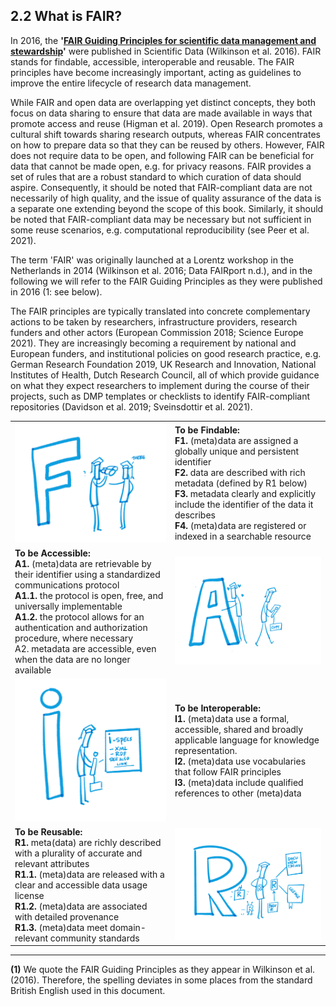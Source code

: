## 2.2 What is FAIR?

In 2016, the **&#39;[FAIR Guiding Principles for scientific data management and stewardship](http://www.nature.com/articles/sdata201618)&#39;** were published in Scientific Data (Wilkinson et al. 2016). FAIR stands for findable, accessible, interoperable and reusable. The FAIR principles have become increasingly important, acting as guidelines to improve the entire lifecycle of research data management.

While FAIR and open data are overlapping yet distinct concepts, they both focus on data sharing to ensure that data are made available in ways that promote access and reuse (Higman et al. 2019). Open Research promotes a cultural shift towards sharing research outputs, whereas FAIR concentrates on how to prepare data so that they can be reused by others. However, FAIR does not require data to be open, and following FAIR can be beneficial for data that cannot be made open, e.g. for privacy reasons. FAIR provides a set of rules that are a robust standard to which curation of data should aspire. Consequently, it should be noted that FAIR-compliant data are not necessarily of high quality, and the issue of quality assurance of the data is a separate one extending beyond the scope of this book. Similarly, it should be noted that FAIR-compliant data may be necessary but not sufficient in some reuse scenarios, e.g. computational reproducibility (see Peer et al. 2021).

The term \'FAIR' was originally launched at a Lorentz workshop in the Netherlands in 2014 (Wilkinson et al. 2016; Data FAIRport n.d.), and in the following we will refer to the FAIR Guiding Principles as they were published in 2016 (1: see below).

The FAIR principles are typically translated into concrete complementary actions to be taken by researchers, infrastructure providers, research funders and other actors (European Commission 2018; Science Europe 2021). They are increasingly becoming a requirement by national and European funders, and institutional policies on good research practice, e.g. German Research Foundation 2019, UK Research and Innovation, National Institutes of Health, Dutch Research Council, all of which provide guidance on what they expect researchers to implement during the course of their projects, such as DMP templates or checklists to identify FAIR-compliant repositories (Davidson et al. 2019; Sveinsdottir et al. 2021).

| | |
| --- | --- |
| ![](../Images/2_2_figure_1_F.png) | **To be Findable:** <br>**F1.** (meta)data are assigned a globally unique and persistent identifier <br>**F2.** data are described with rich metadata (defined by R1 below) <br>**F3.** metadata clearly and explicitly include the identifier of the data it describes <br>**F4.** (meta)data are registered or indexed in a searchable resource |
| **To be Accessible:** <br>**A1.** (meta)data are retrievable by their identifier using a standardized communications protocol <br>**A1.1.** the protocol is open, free, and universally implementable <br>**A1.2.** the protocol allows for an authentication and authorization procedure, where necessary <br>A2. metadata are accessible, even when the data are no longer available | ![](../Images/2_2_figure_1_A.png) |
| ![](../Images/2_2_figure_1_I.png) | **To be Interoperable:** <br>**I1.** (meta)data use a formal, accessible, shared and broadly applicable language for knowledge representation. <br>**I2.** (meta)data use vocabularies that follow FAIR principles <br>**I3.** (meta)data include qualified references to other (meta)data |
| **To be Reusable:** <br>**R1.** meta(data) are richly described with a plurality of accurate and relevant attributes <br>**R1.1.** (meta)data are released with a clear and accessible data usage license <br>**R1.2.** (meta)data are associated with detailed provenance <br>**R1.3.** (meta)data meet domain-relevant community standards | ![](../Images/2_2_figure_1_R.png) |

----

**(1)** We quote the FAIR Guiding Principles as they appear in Wilkinson et al. (2016). Therefore, the spelling deviates in some places from the standard British English used in this document.
